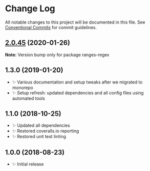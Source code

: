 # Change Log

All notable changes to this project will be documented in this file.
See [Conventional Commits](https://conventionalcommits.org) for commit guidelines.

## [2.0.45](https://gitlab.com/codsen/codsen/compare/ranges-regex@2.0.44...ranges-regex@2.0.45) (2020-01-26)

**Note:** Version bump only for package ranges-regex





## 1.3.0 (2019-01-20)

- ✨ Various documentation and setup tweaks after we migrated to monorepo
- ✨ Setup refresh: updated dependencies and all config files using automated tools

## 1.1.0 (2018-10-25)

- ✨ Updated all dependencies
- ✨ Restored coveralls.io reporting
- ✨ Restored unit test linting

## 1.0.0 (2018-08-23)

- ✨ Initial release

